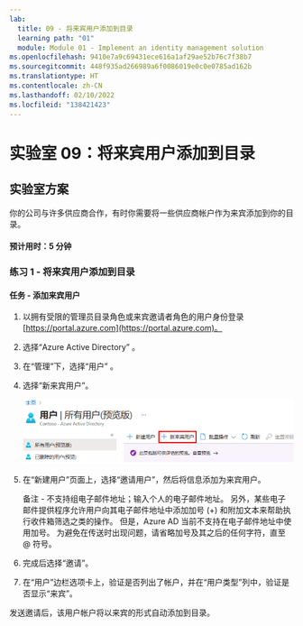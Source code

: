 ```yaml
---
lab:
  title: 09 - 将来宾用户添加到目录
  learning path: "01"
  module: Module 01 - Implement an identity management solution
ms.openlocfilehash: 9410e7a9c69431ece616a1af29ae52b76c7f38b7
ms.sourcegitcommit: 448f935ad266989a6f0086019e0c0e0785ad162b
ms.translationtype: HT
ms.contentlocale: zh-CN
ms.lasthandoff: 02/10/2022
ms.locfileid: "138421423"
---
```

# <a name="lab-09-add-guest-users-to-the-directory"></a>实验室 09：将来宾用户添加到目录

## <a name="lab-scenario"></a>实验室方案

你的公司与许多供应商合作，有时你需要将一些供应商帐户作为来宾添加到你的目录。

#### <a name="estimated-time-5-minutes"></a>预计用时：5 分钟

### <a name="exercise-1---add-guest-users-to-the-directory"></a>练习 1 - 将来宾用户添加到目录

#### <a name="task---add-the-guest-user"></a>任务 - 添加来宾用户

1. 以拥有受限的管理员目录角色或来宾邀请者角色的用户身份登录 [https://portal.azure.com](https://portal.azure.com)。

2. 选择“Azure Active Directory” 。

3. 在“管理”下，选择“用户” 。

4. 选择“新来宾用户”。

    ![显示“用户”边栏选项卡的屏幕图像，其中“新建来宾用户”菜单选项处于选中状态](./media/lp1-mod3-new-guest-user-menu-selection.png)

5. 在“新建用户”页面上，选择“邀请用户”，然后将信息添加为来宾用户。

    备注 - 不支持组电子邮件地址；输入个人的电子邮件地址。 另外，某些电子邮件提供程序允许用户向其电子邮件地址中添加加号 (+) 和附加文本来帮助执行收件箱筛选之类的操作。 但是，Azure AD 当前不支持在电子邮件地址中使用加号。 为避免在传送时出现问题，请省略加号及其之后的任何字符，直至 @ 符号。

6. 完成后选择“邀请”。

7. 在“用户”边栏选项卡上，验证是否列出了帐户，并在“用户类型”列中，验证是否显示“来宾”。

发送邀请后，该用户帐户将以来宾的形式自动添加到目录。
